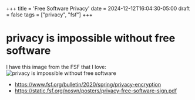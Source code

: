 +++
title = 'Free Software Privacy'
date = 2024-12-12T16:04:30-05:00
draft = false
tags = ["privacy", "fsf"]
+++

# privacy is impossible without free software

I have this image from the FSF that I love:
![privacy is impossible without free software](/images/privacy/privacy-free-software-sign.svg)

- https://www.fsf.org/bulletin/2020/spring/privacy-encryption
- https://static.fsf.org/nosvn/posters/privacy-free-software-sign.pdf
